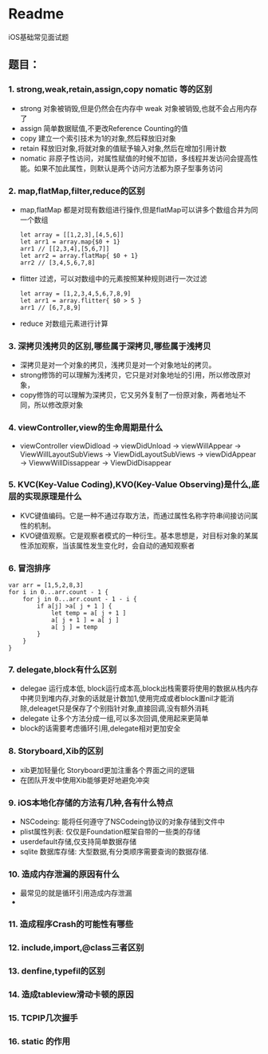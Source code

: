 # Readme
iOS基础常见面试题

## 题目：

### 1. strong,weak,retain,assign,copy nomatic 等的区别
* strong 对象被销毁,但是仍然会在内存中 weak 对象被销毁,也就不会占用内存了
* assign 简单数据赋值,不更改Reference Counting的值
* copy 建立一个索引技术为1的对象,然后释放旧对象
* retain 释放旧对象,将就对象的值赋予输入对象,然后在增加引用计数
* nomatic 非原子性访问，对属性赋值的时候不加锁，多线程并发访问会提高性能。如果不加此属性，则默认是两个访问方法都为原子型事务访问

### 2. map,flatMap,filter,reduce的区别
* map,flatMap 都是对现有数组进行操作,但是flatMap可以讲多个数组合并为同一个数组

    ```
    let array = [[1,2,3],[4,5,6]]
    let arr1 = array.map{$0 + 1}
    arr1 // [[2,3,4],[5,6,7]]
    let arr2 = array.flatMap{ $0 + 1}
    arr2 // [3,4,5,6,7,8]
    ```
*  flitter 过滤，可以对数组中的元素按照某种规则进行一次过滤
    
    ```
    let array = [1,2,3,4,5,6,7,8,9]
    let arr1 = array.flitter{ $0 > 5 }
    arr1 // [6,7,8,9]
    ```
* reduce 对数组元素进行计算

### 3. 深拷贝浅拷贝的区别,哪些属于深拷贝,哪些属于浅拷贝
* 深拷贝是对一个对象的拷贝，浅拷贝是对一个对象地址的拷贝。
* strong修饰的可以理解为浅拷贝，它只是对对象地址的引用，所以修改原对象，
* copy修饰的可以理解为深拷贝，它又另外复制了一份原对象，两者地址不同，所以修改原对象

### 4. viewController,view的生命周期是什么
* viewController
   viewDidload -> viewDidUnload -> viewWillAppear -> ViewWillLayoutSubViews -> ViewDidLayoutSubViews -> viewDidAppear -> ViewwWillDissappear -> ViewDidDisappear
   
### 5. KVC(Key-Value Coding),KVO(Key-Value Observing)是什么,底层的实现原理是什么
* KVC键值编码。它是一种不通过存取方法，而通过属性名称字符串间接访问属性的机制。
* KVO键值观察。它是观察者模式的一种衍生。基本思想是，对目标对象的某属性添加观察，当该属性发生变化时，会自动的通知观察者

### 6. 冒泡排序
```
var arr = [1,5,2,8,3]
for i in 0...arr.count - 1 {
    for j in 0...arr.count - 1 - i {
        if a[j] >a[ j + 1 ] {
            let temp = a[ j + 1 ]
            a[ j + 1 ] = a[ j ]
            a[ j ] = temp
        }
    }
}
```

### 7. delegate,block有什么区别
* delegae 运行成本低, block运行成本高,block出栈需要将使用的数据从栈内存中拷贝到堆内存,对象的话就是计数加1,使用完成或者block置nil才能消除,deleaget只是保存了个别指针对象,直接回调,没有额外消耗
* delegate 让多个方法分成一组,可以多次回调,使用起来更简单
* block的话需要考虑循环引用,delegate相对更加安全

### 8. Storyboard,Xib的区别
* xib更加轻量化 Storyboard更加注重各个界面之间的逻辑
* 在团队开发中使用Xib能够更好地避免冲突

### 9. iOS本地化存储的方法有几种,各有什么特点
* NSCodeing: 能将任何遵守了NSCodeing协议的对象存储到文件中 
* plist属性列表: 仅仅是Foundation框架自带的一些类的存储
* userdefault存储,仅支持简单数据存储
* sqlite 数据库存储: 大型数据,有分类顺序需要查询的数据存储. 

### 10. 造成内存泄漏的原因有什么
* 最常见的就是循环引用造成内存泄漏
* 

### 11. 造成程序Crash的可能性有哪些
### 12. include,import,@class三者区别
### 13. denfine,typefil的区别
### 14. 造成tableview滑动卡顿的原因
### 15. TCPIP几次握手
### 16. static 的作用



